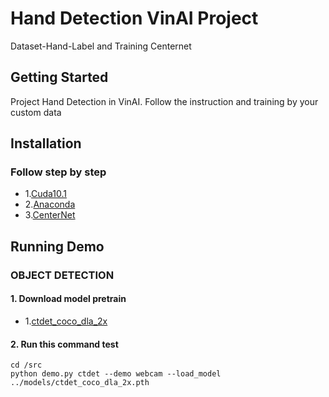 # Hand Detection VinAI Project
Dataset-Hand-Label and Training Centernet 

## Getting Started
Project Hand Detection in VinAI. Follow the instruction and training by your custom data  

## Installation
### Follow step by step 
* 1.[Cuda10.1](https://github.com/oggyfaker/Hand-Detection-VinAI/blob/master/Intro/Cuda10-1.md) 
* 2.[Anaconda](https://github.com/oggyfaker/Hand-Detection-VinAI/blob/master/Intro/Anaconda.md)
* 3.[CenterNet](https://github.com/oggyfaker/Hand-Detection-VinAI/blob/master/Intro/Centernet_setup.md)

## Running Demo 
### OBJECT DETECTION 
#### 1. Download model pretrain
* 1.[ctdet_coco_dla_2x](https://drive.google.com/file/d/1pl_-ael8wERdUREEnaIfqOV_VF2bEVRT/view)

#### 2. Run this command test 
```
cd /src 
python demo.py ctdet --demo webcam --load_model ../models/ctdet_coco_dla_2x.pth
```
